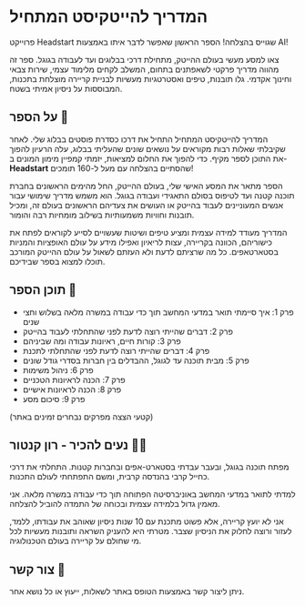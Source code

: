 # המדריך להייטקיסט המתחיל

פרוייקט Headstart שגוייס בהצלחה! הספר הראשון שאפשר לדבר איתו באמצעות AI!

צאו למסע מעשי בעולם ההייטק, מתחילת דרכי בבלוגים ועד לעבודה בגוגל. ספר זה מהווה מדריך פרקטי לשאפתנים בתחום, המשלב לקחים מלימוד עצמי, שירות צבאי וחינוך אקדמי. גלו תובנות, טיפים ואסטרטגיות מעשיות לבניית קריירה מוצלחת בתכנות, המבוססות על ניסיון אמיתי בשטח.

## על הספר 📗

המדריך להייטקיסט המתחיל התחיל את דרכו כסדרת פוסטים בבלוג שלי. לאחר שקיבלתי שאלות רבות מקוראים על נושאים שונים שהעליתי בבלוג, עלה הרעיון להפוך את התוכן לספר מקיף. כדי להפוך את החלום למציאות, יזמתי קמפיין מימון המונים ב-**Headstart** שהסתיים בהצלחה עם מעל ל-160 תומכים!

הספר מתאר את המסע האישי שלי, בעולם ההייטק, החל מהימים הראשונים בחברת תוכנה קטנה ועד לטיפוס בסולם התאגידי ועבודה בגוגל. הוא משמש מדריך שימושי עבור אנשים המעוניינים לעבוד בהייטק או העושים את צעדיהם הראשונים בעולם זה, ומכיל תובנות וחוויות משמעותיות בשילוב מומחיות רבה והומור.

המדריך מעודד למידה עצמית ומציע טיפים ושיטות שעשויים לסייע לקוראים לפתח את כישוריהם, הכוונה בקריירה, עצות לריאיון ואפילו מידע על עולם האופציות והמניות בסטארטאפים. כל מה שרציתם לדעת ולא העזתם לשאול על עולם ההייטק המורכב תוכלו למצוא בספר שבידיכם.

## תוכן הספר 📖

- פרק 1: איך סיימתי תואר במדעי המחשב תוך כדי עבודה במשרה מלאה בשלוש וחצי שנים
- פרק 2: דברים שהייתי רוצה לדעת לפני שהתחלתי לעבוד בהייטק
- פרק 3: קורות חיים, ראיונות עבודה ומה שביניהם
- פרק 4: דברים שהייתי רוצה לדעת לפני שהתחלתי לתכנת
- פרק 5: מבית תוכנה עד לגוגל, ההבדלים בין חברות בסדרי גודל שונים
- פרק 6: ניהול משימות
- פרק 7: הכנה לראיונות הטכניים
- פרק 8: הכנה לראיונות אישיים
- פרק 9: סיכום מסע

(קטעי הצצה מפרקים נבחרים זמינים באתר)

## נעים להכיר - רון קנטור 👨‍🚀

מפתח תוכנה בגוגל, ובעבר עבדתי בסטארט-אפים ובחברות קטנות. התחלתי את דרכי כחייל קרבי בהנדסה קרבית, ומשם התפתחתי לעולם התכנות.

למדתי לתואר במדעי המחשב באוניברסיטה הפתוחה תוך כדי עבודה במשרה מלאה. אני מאמין גדול בלמידה עצמית ובכוחה של התמדה להוביל להצלחה.

אני לא יועץ קריירה, אלא פשוט מתכנת עם 10 שנות ניסיון שאוהב את עבודתו, ללמד, לעזור ורוצה לחלוק את הניסיון שצבר. מטרתי היא להעניק השראה ותובנות מעשיות לכל מי שחולם על קריירה בעולם הטכנולוגיה.

## צור קשר 📲

ניתן ליצור קשר באמצעות הטופס באתר לשאלות, ייעוץ או כל נושא אחר.
